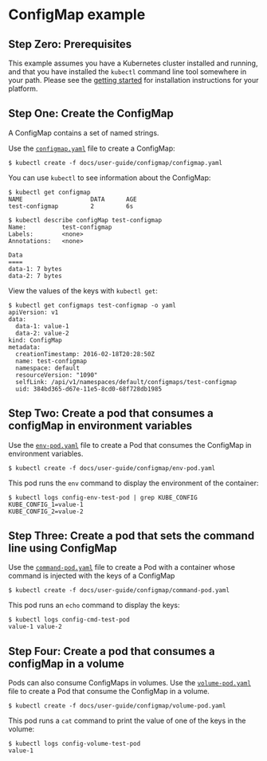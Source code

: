 # ConfigMap example



## Step Zero: Prerequisites

This example assumes you have a Kubernetes cluster installed and running, and that you have
installed the `kubectl` command line tool somewhere in your path. Please see the [getting
started](http://gertisdemo.github.io/docs/getting-started-guides/) for installation instructions for your platform.

## Step One: Create the ConfigMap

A ConfigMap contains a set of named strings.

Use the [`configmap.yaml`](configmap.yaml) file to create a ConfigMap:

```shell
$ kubectl create -f docs/user-guide/configmap/configmap.yaml
```

You can use `kubectl` to see information about the ConfigMap:

```shell
$ kubectl get configmap
NAME                   DATA      AGE
test-configmap         2         6s

$ kubectl describe configMap test-configmap
Name:          test-configmap
Labels:        <none>
Annotations:   <none>

Data
====
data-1: 7 bytes
data-2: 7 bytes
```

View the values of the keys with `kubectl get`:

```shell
$ kubectl get configmaps test-configmap -o yaml
apiVersion: v1
data:
  data-1: value-1
  data-2: value-2
kind: ConfigMap
metadata:
  creationTimestamp: 2016-02-18T20:28:50Z
  name: test-configmap
  namespace: default
  resourceVersion: "1090"
  selfLink: /api/v1/namespaces/default/configmaps/test-configmap
  uid: 384bd365-d67e-11e5-8cd0-68f728db1985
```

## Step Two: Create a pod that consumes a configMap in environment variables

Use the [`env-pod.yaml`](env-pod.yaml) file to create a Pod that consumes the
ConfigMap in environment variables.

```shell
$ kubectl create -f docs/user-guide/configmap/env-pod.yaml
```

This pod runs the `env` command to display the environment of the container:

```shell
$ kubectl logs config-env-test-pod | grep KUBE_CONFIG
KUBE_CONFIG_1=value-1
KUBE_CONFIG_2=value-2
```

## Step Three: Create a pod that sets the command line using ConfigMap

Use the [`command-pod.yaml`](command-pod.yaml) file to create a Pod with a container
whose command is injected with the keys of a ConfigMap

```shell
$ kubectl create -f docs/user-guide/configmap/command-pod.yaml
```

This pod runs an `echo` command to display the keys:

```shell
$ kubectl logs config-cmd-test-pod
value-1 value-2
```

## Step Four: Create a pod that consumes a configMap in a volume

Pods can also consume ConfigMaps in volumes.  Use the [`volume-pod.yaml`](volume-pod.yaml) file to create a Pod that consume the ConfigMap in a volume.

```shell
$ kubectl create -f docs/user-guide/configmap/volume-pod.yaml
```

This pod runs a `cat` command to print the value of one of the keys in the volume:

```shell
$ kubectl logs config-volume-test-pod
value-1
```
